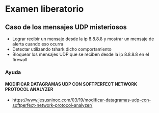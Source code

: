 # Examen liberatorio

## Caso de los mensajes UDP misteriosos
- Lograr recibir un mensaje desde la ip 8.8.8.8 y mostrar un mensaje de alerta cuando eso ocurra
- Detectar utilizando tshark dicho comportamiento
- Bloquear los mensajes UDP que se reciben desde la ip 8.8.8.8 en el firewall

### Ayuda
#### MODIFICAR DATAGRAMAS UDP CON SOFTPERFECT NETWORK PROTOCOL ANALYZER
* https://www.jesusninoc.com/03/19/modificar-datagramas-udp-con-softperfect-network-protocol-analyzer/
